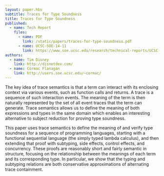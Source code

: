 ```yaml
---
layout: paper.hbs
subtitle: Traces for Type Soundness
title: Traces for Type Soundness
published:
  - name: Tech Report
    files:
      - name: PDF
        link: /static/papers/traces-for-type-soundness.pdf
      - name: UCSC-SOE-14-11
        link: https://www.soe.ucsc.edu/research/technical-reports/UCSC-SOE-14-11
authors:
  - name: Tim Disney
    link: http://disnetdev.com/
  - name: Cormac Flanagan
    link: http://users.soe.ucsc.edu/~cormac/
---
```

The key idea of trace semantics is that a term can interact with its enclosing context via various events, such as function calls and returns. A trace is a sequence of such interaction events. The meaning of the term is then naturally represented by the set of all event traces that the term can generate. Trace semantics allows us to define the meaning of both expressions and types in the same domain which enables an interesting alternative to subject reduction for proving type soundness.


This paper uses trace semantics to define the meaning of and verify type soundness for a sequence of programming languages, starting with a functional sequential language (the simply typed lambda calculus), and then extending that proof with subtyping, side effects, control effects, and concurrency. These proofs are reasonably short and fairly semantic in structure, focusing on the relationship between the meanings of each term and its corresponding type. In particular, we show that the typing and subtyping relations are both conservative approximations of alternating trace containment.
